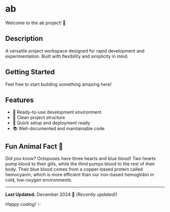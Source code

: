 # ab

Welcome to the ab project! 🚀

## Description

A versatile project workspace designed for rapid development and experimentation. Built with flexibility and simplicity in mind.

## Getting Started

Feel free to start building something amazing here!

## Features

- 🔧 Ready-to-use development environment
- 📁 Clean project structure
- 🚀 Quick setup and deployment ready
- 📚 Well-documented and maintainable code

## Fun Animal Fact 🐾

Did you know? Octopuses have three hearts and blue blood! Two hearts pump blood to their gills, while the third pumps blood to the rest of their body. Their blue blood comes from a copper-based protein called hemocyanin, which is more efficient than our iron-based hemoglobin in cold, low-oxygen environments.

---

**Last Updated:** December 2024 📅 _(Recently updated!)_

*Happy coding!* ✨
